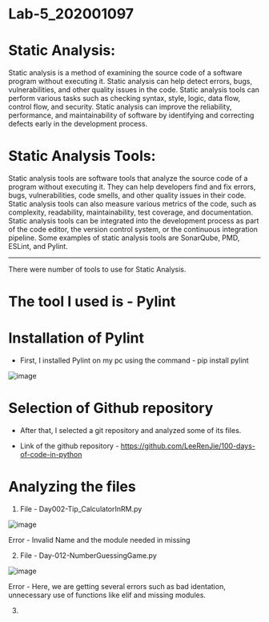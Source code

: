 # Lab-5_202001097

# Static Analysis:

Static analysis is a method of examining the source code of a software program without
executing it. Static analysis can help detect errors, bugs, vulnerabilities, and other quality issues
in the code. Static analysis tools can perform various tasks such as checking syntax, style,
logic, data flow, control flow, and security. Static analysis can improve the reliability,
performance, and maintainability of software by identifying and correcting defects early in the
development process.

# Static Analysis Tools:

Static analysis tools are software tools that analyze the source code of a program without
executing it. They can help developers find and fix errors, bugs, vulnerabilities, code smells, and
other quality issues in their code. Static analysis tools can also measure various metrics of the
code, such as complexity, readability, maintainability, test coverage, and documentation. Static
analysis tools can be integrated into the development process as part of the code editor, the
version control system, or the continuous integration pipeline. Some examples of static analysis
tools are SonarQube, PMD, ESLint, and Pylint.

------------------------------------------------------------------------------------------------------------------------------------------------------

There were number of tools to use for Static Analysis.
# The tool I used is - Pylint

# Installation of Pylint

* First, I installed Pylint on my pc using the command - pip install pylint

![image](https://user-images.githubusercontent.com/123479469/225270372-9142c41e-91f6-4a90-aa15-957f09de4b33.png)

# Selection of Github repository

* After that, I selected a git repository and analyzed some of its files.

* Link of the github repository - https://github.com/LeeRenJie/100-days-of-code-in-python

# Analyzing the files

1. File - Day002-Tip_CalculatorInRM.py

![image](https://user-images.githubusercontent.com/123479469/225272939-39952274-79b5-4592-b258-f3787c02ba5a.png)

Error - Invalid Name and the module needed in missing

2. File - Day-012-NumberGuessingGame.py

![image](https://user-images.githubusercontent.com/123479469/225273768-183a4295-4d00-406a-98f2-0b0fd8909a35.png)

Error - Here, we are getting several errors such as bad identation, unnecessary use of functions like elif and missing modules.

3. 







